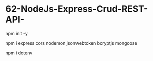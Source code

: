 # 62-NodeJs-Express-Crud-REST-API-


 npm init -y

 npm i express cors nodemon jsonwebtoken bcryptjs mongoose
 
 npm i dotenv
